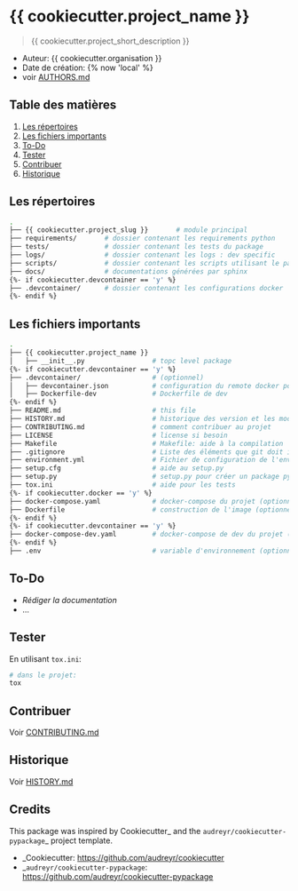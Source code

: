 # {{ cookiecutter.project_name }}

> {{ cookiecutter.project_short_description }}

* Auteur: {{ cookiecutter.organisation }}
* Date de création: {% now 'local' %}
* voir [AUTHORS.md](./AUTHORS.md)

## Table des matières

1. [Les répertoires](#les-répertoires)
2. [Les fichiers importants](#les-fichiers-importants)
3. [To-Do](#to-do)
3. [Tester](#tester)
4. [Contribuer](#contribuer)
5. [Historique](#historique)

## Les répertoires

```bash
.
├── {{ cookiecutter.project_slug }}       # module principal
├── requirements/       # dossier contenant les requirements python
├── tests/              # dossier contenant les tests du package
├── logs/               # dossier contenant les logs : dev specific
├── scripts/            # dossier contenant les scripts utilisant le package
├── docs/               # documentations générées par sphinx
{%- if cookiecutter.devcontainer == 'y' %}
├── .devcontainer/      # dossier contenant les configurations docker
{%- endif %}

```

## Les fichiers importants

```bash
.
├── {{ cookiecutter.project_name }}
│   ├── __init__.py                 # topc level package
{%- if cookiecutter.devcontainer == 'y' %}
├── .devcontainer/                  # (optionnel)
│   ├── devcontainer.json           # configuration du remote docker pour vscode
│   ├── Dockerfile-dev              # Dockerfile de dev
{%- endif %}
├── README.md                       # this file
├── HISTORY.md                      # historique des version et les modifications
├── CONTRIBUTING.md                 # comment contribuer au projet
├── LICENSE                         # license si besoin
├── Makefile                        # Makefile: aide à la compilation
├── .gitignore                      # Liste des éléments que git doit ignorer lors du commit
├── environment.yml                 # Fichier de configuration de l'environnment conda
├── setup.cfg                       # aide au setup.py
├── setup.py                        # setup.py pour créer un package python
├── tox.ini                         # aide pour les tests
{%- if cookiecutter.docker == 'y' %}
├── docker-compose.yaml             # docker-compose du projet (optionnel)
├── Dockerfile                      # construction de l'image (optionnel)
{%- endif %}
{%- if cookiecutter.devcontainer == 'y' %}
├── docker-compose-dev.yaml         # docker-compose de dev du projet (optionnel)
{%- endif %}
├── .env                            # variable d'environnement (optionnel)
```

## To-Do

* _Rédiger la documentation_
* ...


## Tester

En utilisant `tox.ini`:

```bash
# dans le projet:
tox
```

## Contribuer

Voir [CONTRIBUTING.md](./CONTRIBUTING.md)


## Historique

Voir [HISTORY.md](./HISTORY.md)


## Credits

This package was inspired by Cookiecutter_ and the `audreyr/cookiecutter-pypackage`_ project template.

*  _Cookiecutter: https://github.com/audreyr/cookiecutter
*  _`audreyr/cookiecutter-pypackage`: https://github.com/audreyr/cookiecutter-pypackage

